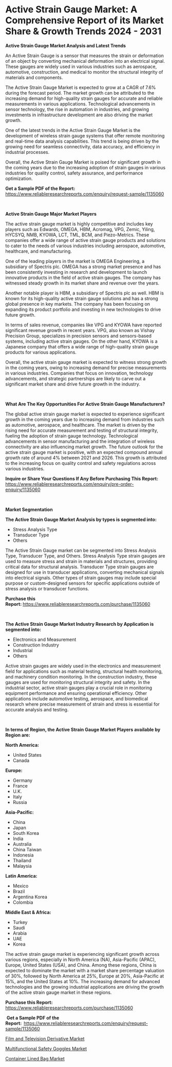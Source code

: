<p><h1>Active Strain Gauge Market: A Comprehensive Report of its Market Share & Growth Trends 2024 - 2031</h1></p><p><strong>Active Strain Gauge Market Analysis and Latest Trends</strong></p>
<p><p>An Active Strain Gauge is a sensor that measures the strain or deformation of an object by converting mechanical deformation into an electrical signal. These gauges are widely used in various industries such as aerospace, automotive, construction, and medical to monitor the structural integrity of materials and components.</p><p>The Active Strain Gauge Market is expected to grow at a CAGR of 7.6% during the forecast period. The market growth can be attributed to the increasing demand for high-quality strain gauges for accurate and reliable measurements in various applications. Technological advancements in sensor technology, the rise in automation in industries, and growing investments in infrastructure development are also driving the market growth.</p><p>One of the latest trends in the Active Strain Gauge Market is the development of wireless strain gauge systems that offer remote monitoring and real-time data analysis capabilities. This trend is being driven by the growing need for seamless connectivity, data accuracy, and efficiency in industrial processes.</p><p>Overall, the Active Strain Gauge Market is poised for significant growth in the coming years due to the increasing adoption of strain gauges in various industries for quality control, safety assurance, and performance optimization.</p></p>
<p><strong>Get a Sample PDF of the Report:&nbsp;</strong> <a href="https://www.reliableresearchreports.com/enquiry/request-sample/1135060">https://www.reliableresearchreports.com/enquiry/request-sample/1135060</a></p>
<p>&nbsp;</p>
<p><strong>Active Strain Gauge Major Market Players</strong></p>
<p><p>The active strain gauge market is highly competitive and includes key players such as Edwards, OMEGA, HBM, Acromag, VPG, Zemic, Yiling, HYCSYQ, NMB, KYOWA, LCT, TML, BCM, and Piezo-Metrics. These companies offer a wide range of active strain gauge products and solutions to cater to the needs of various industries including aerospace, automotive, healthcare, and manufacturing.</p><p>One of the leading players in the market is OMEGA Engineering, a subsidiary of Spectris plc. OMEGA has a strong market presence and has been consistently investing in research and development to launch innovative products in the field of active strain gauges. The company has witnessed steady growth in its market share and revenue over the years.</p><p>Another notable player is HBM, a subsidiary of Spectris plc as well. HBM is known for its high-quality active strain gauge solutions and has a strong global presence in key markets. The company has been focusing on expanding its product portfolio and investing in new technologies to drive future growth.</p><p>In terms of sales revenue, companies like VPG and KYOWA have reported significant revenue growth in recent years. VPG, also known as Vishay Precision Group, specializes in precision sensors and sensors-based systems, including active strain gauges. On the other hand, KYOWA is a Japanese company that offers a wide range of high-quality strain gauge products for various applications.</p><p>Overall, the active strain gauge market is expected to witness strong growth in the coming years, owing to increasing demand for precise measurements in various industries. Companies that focus on innovation, technology advancements, and strategic partnerships are likely to carve out a significant market share and drive future growth in the industry.</p></p>
<p>&nbsp;</p>
<p><strong>What Are The Key Opportunities For Active Strain Gauge Manufacturers?</strong></p>
<p><p>The global active strain gauge market is expected to experience significant growth in the coming years due to increasing demand from industries such as automotive, aerospace, and healthcare. The market is driven by the rising need for accurate measurement and testing of structural integrity, fueling the adoption of strain gauge technology. Technological advancements in sensor manufacturing and the integration of wireless connectivity are also influencing market growth. The future outlook for the active strain gauge market is positive, with an expected compound annual growth rate of around 4% between 2021 and 2026. This growth is attributed to the increasing focus on quality control and safety regulations across various industries.</p></p>
<p><strong>Inquire or Share Your Questions If Any Before Purchasing This Report:</strong> <a href="https://www.reliableresearchreports.com/enquiry/pre-order-enquiry/1135060">https://www.reliableresearchreports.com/enquiry/pre-order-enquiry/1135060</a></p>
<p>&nbsp;</p>
<p><strong>Market Segmentation</strong></p>
<p><strong>The Active Strain Gauge Market Analysis by types is segmented into:</strong></p>
<p><ul><li>Stress Analysis Type</li><li>Transducer Type</li><li>Others</li></ul></p>
<p><p>The Active Strain Gauge market can be segmented into Stress Analysis Type, Transducer Type, and Others. Stress Analysis Type strain gauges are used to measure stress and strain in materials and structures, providing critical data for structural analysis. Transducer Type strain gauges are designed for use in transducer applications, converting mechanical signals into electrical signals. Other types of strain gauges may include special purpose or custom-designed sensors for specific applications outside of stress analysis or transducer functions.</p></p>
<p><strong>Purchase this Report:&nbsp;</strong><a href="https://www.reliableresearchreports.com/purchase/1135060">https://www.reliableresearchreports.com/purchase/1135060</a></p>
<p>&nbsp;</p>
<p><strong>The Active Strain Gauge Market Industry Research by Application is segmented into:</strong></p>
<p><ul><li>Electronics and Measurement</li><li>Construction Industry</li><li>Industrial</li><li>Others</li></ul></p>
<p><p>Active strain gauges are widely used in the electronics and measurement field for applications such as material testing, structural health monitoring, and machinery condition monitoring. In the construction industry, these gauges are used for monitoring structural integrity and safety. In the industrial sector, active strain gauges play a crucial role in monitoring equipment performance and ensuring operational efficiency. Other applications include automotive testing, aerospace, and biomedical research where precise measurement of strain and stress is essential for accurate analysis and testing.</p></p>
<p>&nbsp;</p>
<p><strong>In terms of Region, the Active Strain Gauge Market Players available by Region are:</strong></p>
<p>
    <p> <strong> North America: </strong>
        <ul>
            <li>United States</li>
            <li>Canada</li>
        </ul>
        </p> 
    <p> <strong> Europe: </strong>
        <ul>
            <li>Germany</li>
            <li>France</li>
            <li>U.K.</li>
            <li>Italy</li>
            <li>Russia</li>
        </ul>
        </p> 
    <p> <strong> Asia-Pacific: </strong>
        <ul>
            <li>China</li>
            <li>Japan</li>
            <li>South Korea</li>
            <li>India</li>
            <li>Australia</li>
            <li>China Taiwan</li>
            <li>Indonesia</li>
            <li>Thailand</li>
            <li>Malaysia</li>
        </ul>
        </p> 
    <p> <strong> Latin America: </strong>
        <ul>
            <li>Mexico</li>
            <li>Brazil</li>
            <li>Argentina Korea</li>
            <li>Colombia</li>
        </ul>
        </p> 
    <p> <strong> Middle East & Africa: </strong>
        <ul>
            <li>Turkey</li>
            <li>Saudi</li>
            <li>Arabia</li>
            <li>UAE</li>
            <li>Korea</li>
        </ul>
    </p>
    </p>
<p><p>The active strain gauge market is experiencing significant growth across various regions, especially in North America (NA), Asia-Pacific (APAC), Europe, United States (USA), and China. Among these regions, China is expected to dominate the market with a market share percentage valuation of 30%, followed by North America at 25%, Europe at 20%, Asia-Pacific at 15%, and the United States at 10%. The increasing demand for advanced technologies and the growing industrial applications are driving the growth of the active strain gauge market in these regions.</p></p>
<p><strong>Purchase this Report: </strong><a href="https://www.reliableresearchreports.com/purchase/1135060">https://www.reliableresearchreports.com/purchase/1135060</a></p>
<p>&nbsp;<strong>Get a Sample PDF of the Report:&nbsp;&nbsp;</strong><a href="https://www.reliableresearchreports.com/enquiry/request-sample/1135060">https://www.reliableresearchreports.com/enquiry/request-sample/1135060</a></p>
<p><strong></strong></p>
<p><p><a href="https://github.com/biheemgalvinlouises6hokrh3h/Market-Research-Report-List-1/blob/main/film-and-television-derivative-market.md">Film and Television Derivative Market</a></p><p><a href="https://github.com/Paul14Anderson63/Market-Research-Report-List-3/blob/main/multifunctional-safety-goggles-market.md">Multifunctional Safety Goggles Market</a></p><p><a href="https://github.com/mabutironaldo/Market-Research-Report-List-3/blob/main/container-lined-bag-market.md">Container Lined Bag Market</a></p></p>